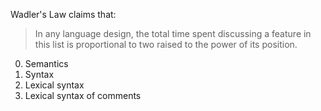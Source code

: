 Wadler's Law claims that:

> In any language design, the total time spent discussing a feature in this list is proportional to two raised to the power of its position.

0. Semantics
1. Syntax
2. Lexical syntax
3. Lexical syntax of comments

